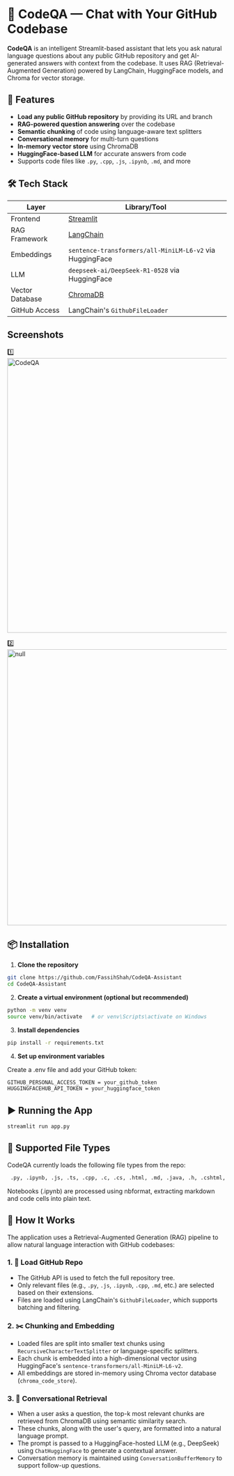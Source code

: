 # 🤖 CodeQA — Chat with Your GitHub Codebase

**CodeQA** is an intelligent Streamlit-based assistant that lets you ask natural language questions about any public GitHub repository and get AI-generated answers with context from the codebase. It uses RAG (Retrieval-Augmented Generation) powered by LangChain, HuggingFace models, and Chroma for vector storage.

  

## 🚀 Features

- **Load any public GitHub repository** by providing its URL and branch
- **RAG-powered question answering** over the codebase
- **Semantic chunking** of code using language-aware text splitters
- **Conversational memory** for multi-turn questions
- **In-memory vector store** using ChromaDB
- **HuggingFace-based LLM** for accurate answers from code
- Supports code files like `.py`, `.cpp`, `.js`, `.ipynb`, `.md`, and more

  

## 🛠️ Tech Stack

| Layer            | Library/Tool                      |
|------------------|-----------------------------------|
| Frontend         | [Streamlit](https://streamlit.io) |
| RAG Framework    | [LangChain](https://www.langchain.com) |
| Embeddings       | `sentence-transformers/all-MiniLM-L6-v2` via HuggingFace |
| LLM              | `deepseek-ai/DeepSeek-R1-0528` via HuggingFace |
| Vector Database  | [ChromaDB](https://www.trychroma.com) |
| GitHub Access    | LangChain's `GithubFileLoader` |


## Screenshots

1️⃣
<img width="1366" height="631" alt="CodeQA" src="https://github.com/user-attachments/assets/4930dcdd-1ae1-463d-a594-fadb81700a9c" />

2️⃣
<img width="1366" height="634" alt="null" src="https://github.com/user-attachments/assets/a2b19c7e-2a69-4833-afd8-db21725dae52" />


## 📦 Installation

1. **Clone the repository**

```bash
git clone https://github.com/FassihShah/CodeQA-Assistant
cd CodeQA-Assistant
```
2. **Create a virtual environment (optional but recommended)**

```bash
python -m venv venv
source venv/bin/activate   # or venv\Scripts\activate on Windows
```
3. **Install dependencies**

```bash
pip install -r requirements.txt
```
4. **Set up environment variables**

Create a .env file and add your GitHub token:

```bash
GITHUB_PERSONAL_ACCESS_TOKEN = your_github_token
HUGGINGFACEHUB_API_TOKEN = your_huggingface_token
```
  

## ▶️ Running the App

```bash
streamlit run app.py
```
    

## 📂 Supported File Types

CodeQA currently loads the following file types from the repo:

```bash
 .py, .ipynb, .js, .ts, .cpp, .c, .cs, .html, .md, .java, .h, .cshtml, .kt
```
Notebooks (.ipynb) are processed using nbformat, extracting markdown and code cells into plain text.

    

## 🧠 How It Works

The application uses a Retrieval-Augmented Generation (RAG) pipeline to allow natural language interaction with GitHub codebases:


### 1. 🔗 Load GitHub Repo

- The GitHub API is used to fetch the full repository tree.
- Only relevant files (e.g., `.py`, `.js`, `.ipynb`, `.cpp`, `.md`, etc.) are selected based on their extensions.
- Files are loaded using LangChain's `GithubFileLoader`, which supports batching and filtering.

### 2. ✂️ Chunking and Embedding

- Loaded files are split into smaller text chunks using `RecursiveCharacterTextSplitter` or language-specific splitters.
- Each chunk is embedded into a high-dimensional vector using HuggingFace's `sentence-transformers/all-MiniLM-L6-v2`.
- All embeddings are stored in-memory using Chroma vector database (`chroma_code_store`).

### 3. 💬 Conversational Retrieval

- When a user asks a question, the top-k most relevant chunks are retrieved from ChromaDB using semantic similarity search.
- These chunks, along with the user's query, are formatted into a natural language prompt.
- The prompt is passed to a HuggingFace-hosted LLM (e.g., DeepSeek) using `ChatHuggingFace` to generate a contextual answer.
- Conversation memory is maintained using `ConversationBufferMemory` to support follow-up questions.

    



